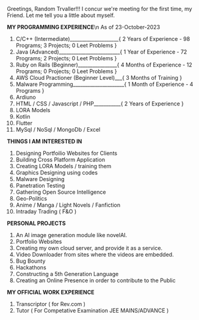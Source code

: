 Greetings, Random Trvaller!!!
I concur we're meeting for the first time, my Friend. Let me tell you a little about myself.

**MY PROGRAMMING EXPERIENCE**\n
As of 23-October-2023

1. C/C++ (Intermediate)____________________{ 2 Years of Experience - 98 Programs; 3 Projects; 0 Leet Problems }
2. Java (Advanced)_________________________{ 1 Year of Experience - 72 Programs; 2 Projects; 0 Leet Problems }
3. Ruby on Rails (Beginner)________________{ 4 Months of Experience - 12 Programs; 0 Projects; 0 Leet Problems }
4. AWS Cloud Practioner (Beginner Level)___{ 3 Months of Training }
5. Malware Programming_____________________{ 1 Month of Experience - 4 Programs }
6. Ardiuno
7. HTML / CSS / Javascript / PHP___________{ 2 Years of Experience }
8. LORA Models
9. Kotlin
10. Flutter
11. MySql / NoSql / MongoDb / Excel
                                              
**THINGS I AM INTERESTED IN**

1. Designing Portfoilio Websites for Clients
2. Building Cross Platform Application
3. Creating LORA Models / training them
4. Graphics Designing using codes
6. Malware Designing
7. Panetration Testing
8. Gathering Open Source Intelligence
9. Geo-Politics
10. Anime / Manga / Light Novels / Fanfiction
11. Intraday Trading ( F&O )

**PERSONAL PROJECTS**

1. An AI image generation module like novelAI.
2. Portfolio Websites
3. Creating my own cloud server, and provide it as a service.
4. Video Downloader from sites where the videos are embedded.
5. Bug Bounty
6. Hackathons
7. Constructing a 5th Generation Language
8. Creating an Online Presence in order to contribute to the Public

**MY OFFICIAL WORK EXPERIENCE**

1. Transcriptor ( for Rev.com )
2. Tutor ( For Competative Examination JEE MAINS/ADVANCE )
